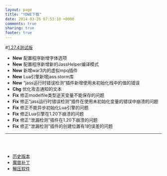 ```yaml
---
layout: page
title: "YDWE下载"
date: 2014-03-26 07:53:18 +0000
comments: true
sharing: true
footer: true
---
```


#[1.27.4测试版](http://pan.baidu.com/s/1nt4qAO5)


* **New**  配置程序新增字体选项
* **New**  配置程序新增新的JassHelper编译模式
* **New**  新增war3内的虚拟mpq插件
* **New**  Lua引擎新增jass.storm库
* **New**  “jass运行时错误检测”插件新增使用未初始化栈中的值的错误
* **Chg**  优化攻击通知的文本
* **Fix**  修正modelfile类型逆天变量不能保存的问题
* **Fix**  修正“jass运行时错误检测”插件在使用未初始化变量的错误中崩溃的问题
* **Fix**  修正不能异步初始化Lua引擎的问题
* **Fix**  修正Lua引擎在1.20下崩溃的问题
* **Fix**  修正“泄漏检测”插件在1.20下崩溃的问题
* **Fix**  修正“泄漏检测”插件的创建位置有1的误差的问题


---

<br><br>

* [历史版本](http://pan.baidu.com/share/link?shareid=401650&uk=3389291567)
* [魔兽补丁](http://pan.baidu.com/share/link?shareid=401621&uk=3389291567)
* [解压软件](http://sparanoid.com/lab/7z/)

